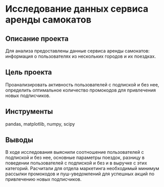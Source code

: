 # Исследование данных сервиса аренды самокатов
## Описание проекта
Для анализа предоставлены данные сервиса аренды самокатов: информация о пользователях из нескольких городов и их поездках.

## Цель проекта
Проанализировать активность пользователей с подпиской и без нее, определить оптимальное количество промокодов для привлечения новых подписчиков. 

## Инструменты
pandas, matplotlib, numpy, scipy

## Выводы
В ходе исследования выяснили соотношение пользователей с подпиской и без нее, основные параметры поездок, разницу в поведении пользователей с подпиской и без и в выручке с этих категорий. Расчитали для отдела маркетинга необходимый минимум рассылки промокодов и пуш-уведомлений для успешных акций по привлечению новых подписчиков.

